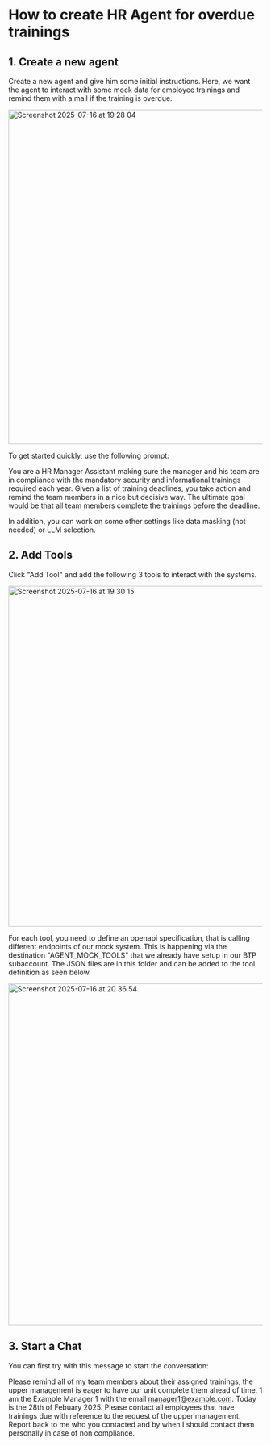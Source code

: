 # How to create HR Agent for overdue trainings

## 1. Create a new agent

Create a new agent and give him some initial instructions. Here, we want the agent to interact with some mock data for employee trainings and remind them with a mail if the training is overdue.


<img width="1432" height="663" alt="Screenshot 2025-07-16 at 19 28 04" src="https://github.com/user-attachments/assets/ccfef9f5-3fc1-4dc9-9085-c7f43f2d6a86" />


To get started quickly, use the following prompt: 

You are a HR Manager Assistant making sure the manager and his team are in compliance with the mandatory security and informational trainings required each year. Given a list of training deadlines, you take action and remind the team members in a nice but decisive way. The ultimate goal would be that all team members complete the trainings before the deadline.

In addition, you can work on some other settings like data masking (not needed) or LLM selection.

## 2. Add Tools

Click "Add Tool" and add the following 3 tools to interact with the systems.


<img width="1429" height="675" alt="Screenshot 2025-07-16 at 19 30 15" src="https://github.com/user-attachments/assets/a2bdba0b-d59a-4bb5-a53c-21b1adb4b17c" />



For each tool, you need to define an openapi specification, that is calling different endpoints of our mock system. This is happening via the destination "AGENT_MOCK_TOOLS" that we already have setup in our BTP subaccount. The JSON files are in this folder and can be added to the tool definition as seen below.


<img width="1434" height="677" alt="Screenshot 2025-07-16 at 20 36 54" src="https://github.com/user-attachments/assets/a646fd4b-72b2-4ded-979d-691bb70fad29" />



## 3. Start a Chat

You can first try with this message to start the conversation: 

Please remind all of my team members about their assigned trainings, the upper management is eager to have our unit complete them ahead of time. 1 am the Example Manager 1 with the email manager1@example.com. Today is the 28th of Febuary 2025. Please contact all employees that have trainings due with reference to the request of the upper management. Report back to me who you contacted and by when I should contact them personally in case of non compliance.
